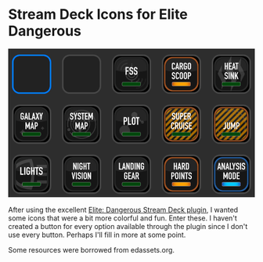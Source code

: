 # Stream Deck Icons for Elite Dangerous

![Screenshot](https://github.com/muzll0dr/elite-dangerous-stream-deck-icons/blob/master/screenshot.png?raw=true)

After using the excellent [Elite: Dangerous Stream Deck plugin](https://github.com/mhwlng/streamdeck-elite), I wanted some icons that were a bit more colorful and fun. Enter these. I haven't created a button for every option available through the plugin since I don't use every button. Perhaps I'll fill in more at some point.

Some resources were borrowed from edassets.org.
